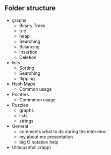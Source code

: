## Folder structure
* graphs
  * Binary Trees
  * trie
  * heap
  * Searching
  * Balancing
  * Insertion
  * Deletion
* lists 
  * Sorting
  * Searching
  * flipping
* Hash Maps
  * Common usage
* Pointers
  * Commmon usage
* Puzzles
  * graphs
  * lists
  * strings
* General
  * comments what to do during the interview
  * my about me presentation
  * big O notation help
* Utils(usefull crapp)

